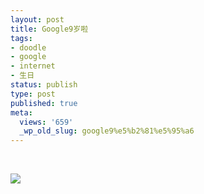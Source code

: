 ```yaml
---
layout: post
title: Google9岁啦
tags:
- doodle
- google
- internet
- 生日
status: publish
type: post
published: true
meta:
  views: '659'
  _wp_old_slug: google9%e5%b2%81%e5%95%a6
---
```

 

![](https://dl.dropboxusercontent.com/u/308058/blogimages/2010/07/9th_birthday_res.gif)
